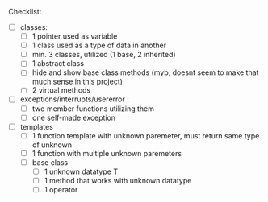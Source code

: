 Checklist:

- [ ] classes:
    - [ ] 1 pointer used as variable
    - [ ] 1 class used as a type of data in another
    - [ ] min. 3 classes, utilized (1 base, 2 inherited)
    - [ ] 1 abstract class
    - [ ] hide and show base class methods (myb, doesnt seem to make that much sense in this project)
    - [ ] 2 virtual methods

- [ ] exceptions/interrupts/usererror :
    - [ ] two member functions utilizing them
    - [ ] one self-made exception

- [ ] templates
    - [ ] 1 function template with unknown paremeter, must return same type of unknown
    - [ ] 1 function with multiple unknown paremeters
    - [ ] base class
        - [ ] 1 unknown datatype T
        - [ ] 1 method that works with unknown datatype
        - [ ] 1 operator